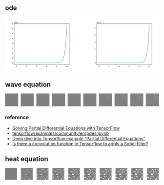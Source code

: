 ## ode

![](./ode/ode.png)

## wave equation

![](./wave/wave.jpg)

### reference

- [Solving Partial Differential Equations with TensorFlow](http://www.iitk.ac.in/hpc4se/downloads/Tensorflow-MvsdsA.pdf)
- [tensorflow/examples/community/en/pdes.ipynb](https://github.com/tensorflow/examples/blob/master/community/en/pdes.ipynb)
- [Deep dive into Tensorflow example “Partial Differential Equations”](https://colab.research.google.com/github/r7vme/tensorflow-example-pdes/blob/master/pdes.ipynb)
- [Is there a convolution function in Tensorflow to apply a Sobel filter?](https://stackoverflow.com/questions/35565312/is-there-a-convolution-function-in-tensorflow-to-apply-a-sobel-filter)

## heat equation

![](./heat/heat.jpg)